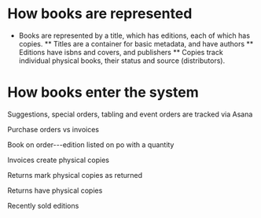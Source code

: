 How books are represented
=========================

* Books are represented by a title, which has editions, each of which has copies.
** Titles are a container for basic metadata, and have authors
** Editions have isbns and covers, and publishers
** Copies track individual physical books, their status and source (distributors).



How books enter the system
==========================

Suggestions, special orders, tabling and event orders are tracked via Asana

Purchase orders vs invoices

Book on order---edition listed on po with a quantity

Invoices create physical copies

Returns mark physical copies as returned

Returns have physical copies

Recently sold editions




